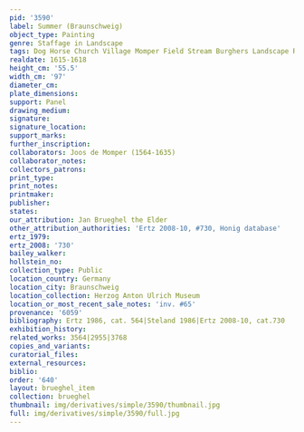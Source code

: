 ```yaml
---
pid: '3590'
label: Summer (Braunschweig)
object_type: Painting
genre: Staffage in Landscape
tags: Dog Horse Church Village Momper Field Stream Burghers Landscape Road Wagon
realdate: 1615-1618
height_cm: '55.5'
width_cm: '97'
diameter_cm: 
plate_dimensions: 
support: Panel
drawing_medium: 
signature: 
signature_location: 
support_marks: 
further_inscription: 
collaborators: Joos de Momper (1564-1635)
collaborator_notes: 
collectors_patrons: 
print_type: 
print_notes: 
printmaker: 
publisher: 
states: 
our_attribution: Jan Brueghel the Elder
other_attribution_authorities: 'Ertz 2008-10, #730, Honig database'
ertz_1979: 
ertz_2008: '730'
bailey_walker: 
hollstein_no: 
collection_type: Public
location_country: Germany
location_city: Braunschweig
location_collection: Herzog Anton Ulrich Museum
location_or_most_recent_sale_notes: 'inv. #65'
provenance: '6059'
bibliography: Ertz 1986, cat. 564|Steland 1986|Ertz 2008-10, cat.730
exhibition_history: 
related_works: 3564|2955|3768
copies_and_variants: 
curatorial_files: 
external_resources: 
biblio: 
order: '640'
layout: brueghel_item
collection: brueghel
thumbnail: img/derivatives/simple/3590/thumbnail.jpg
full: img/derivatives/simple/3590/full.jpg
---
```

